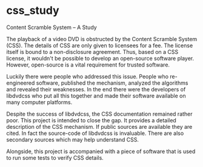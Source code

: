 # css_study

Content Scramble System – A Study

The playback of a video DVD is obstructed by the Content Scramble System (CSS). The details of CSS are only given to licensees for a fee. The license itself is bound to a non-disclosure agreement. Thus, based on a CSS license, it wouldn't be possible to develop an open-source software player. However, open-source is a vital requirement for trusted software.

Luckily there were people who addressed this issue. People who re-engineered software, published the mechanism, analyzed the algorithms and revealed their weaknesses. In the end there were the developers of libdvdcss who put all this together and made their software available on many computer platforms.

Despite the success of libdvdcss, the CSS documentation remained rather poor. This project is intended to close the gap. It provides a detailed description of the CSS mechanism. If public sources are available they are cited. In fact the source-code of libdvdcss is invaluable. There are also secondary sources which may help understand CSS. 

Alongside, this project is accompanied with a piece of software that is used to run some tests to verify CSS details.
